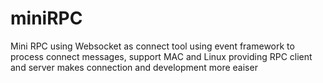 # miniRPC
Mini RPC using Websocket as connect tool
using event framework to process connect messages, support MAC and Linux
providing RPC client and server makes connection and development more eaiser
